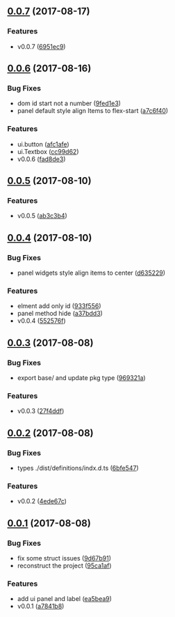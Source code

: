 <a name="0.0.7"></a>
## [0.0.7](http://git.azure.gagogroup.cn/engine/engine-ui/compare/v0.0.6...v0.0.7) (2017-08-17)


### Features

* v0.0.7 ([6951ec9](http://git.azure.gagogroup.cn/engine/engine-ui/commits/6951ec9))



<a name="0.0.6"></a>
## [0.0.6](http://git.azure.gagogroup.cn/engine/engine-ui/compare/v0.0.5...v0.0.6) (2017-08-16)


### Bug Fixes

* dom id start not a number ([9fed1e3](http://git.azure.gagogroup.cn/engine/engine-ui/commits/9fed1e3))
* panel default style align Items to flex-start ([a7c6f40](http://git.azure.gagogroup.cn/engine/engine-ui/commits/a7c6f40))


### Features

* ui.button ([afc1afe](http://git.azure.gagogroup.cn/engine/engine-ui/commits/afc1afe))
* ui.Textbox ([cc99d62](http://git.azure.gagogroup.cn/engine/engine-ui/commits/cc99d62))
* v0.0.6 ([fad8de3](http://git.azure.gagogroup.cn/engine/engine-ui/commits/fad8de3))



<a name="0.0.5"></a>
## [0.0.5](http://git.azure.gagogroup.cn/engine/engine-ui/compare/v0.0.4...v0.0.5) (2017-08-10)


### Features

* v0.0.5 ([ab3c3b4](http://git.azure.gagogroup.cn/engine/engine-ui/commits/ab3c3b4))



<a name="0.0.4"></a>
## [0.0.4](http://git.azure.gagogroup.cn/engine/engine-ui/compare/v0.0.3...v0.0.4) (2017-08-10)


### Bug Fixes

* panel widgets style align items to center ([d635229](http://git.azure.gagogroup.cn/engine/engine-ui/commits/d635229))


### Features

* elment add only id ([933f556](http://git.azure.gagogroup.cn/engine/engine-ui/commits/933f556))
* panel method hide ([a37bdd3](http://git.azure.gagogroup.cn/engine/engine-ui/commits/a37bdd3))
* v0.0.4 ([552576f](http://git.azure.gagogroup.cn/engine/engine-ui/commits/552576f))



<a name="0.0.3"></a>
## [0.0.3](http://git.azure.gagogroup.cn/engine/engine-ui/compare/v0.0.2...v0.0.3) (2017-08-08)


### Bug Fixes

* export base/ and update pkg type ([969321a](http://git.azure.gagogroup.cn/engine/engine-ui/commits/969321a))


### Features

* v0.0.3 ([27f4ddf](http://git.azure.gagogroup.cn/engine/engine-ui/commits/27f4ddf))



<a name="0.0.2"></a>
## [0.0.2](http://git.azure.gagogroup.cn/engine/engine-ui/compare/v0.0.1...v0.0.2) (2017-08-08)


### Bug Fixes

* types ./dist/definitions/indx.d.ts ([6bfe547](http://git.azure.gagogroup.cn/engine/engine-ui/commits/6bfe547))


### Features

* v0.0.2 ([4ede67c](http://git.azure.gagogroup.cn/engine/engine-ui/commits/4ede67c))



<a name="0.0.1"></a>
## [0.0.1](http://git.azure.gagogroup.cn/engine/engine-ui/compare/ea5bea9...v0.0.1) (2017-08-08)


### Bug Fixes

* fix some struct issues ([9d67b91](http://git.azure.gagogroup.cn/engine/engine-ui/commits/9d67b91))
* reconstruct the project ([95ca1af](http://git.azure.gagogroup.cn/engine/engine-ui/commits/95ca1af))


### Features

* add ui panel and label ([ea5bea9](http://git.azure.gagogroup.cn/engine/engine-ui/commits/ea5bea9))
* v0.0.1 ([a7841b8](http://git.azure.gagogroup.cn/engine/engine-ui/commits/a7841b8))



